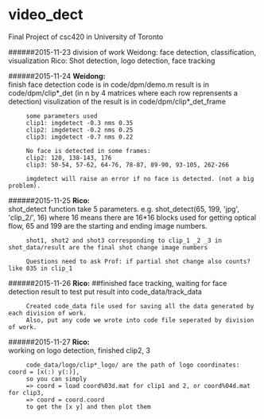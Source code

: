 # video_dect
Final Project of csc420 in University of Toronto

######2015-11-23
division of work
Weidong: face detection, classification, visualization
Rico: Shot detection, logo detection, face tracking

######2015-11-24
**Weidong:**   
         finish face detection
         code is in code/dpm/demo.m
         result is in code/dpm/clip*_det (in n by 4 matrices where each row reprensents a detection)
         visulization of the result is in code/dpm/clip*_det_frame
         
         some parameters used
         clip1: imgdetect -0.3 nms 0.35
         clip2: imgdetect -0.2 nms 0.25
         clip3: imgdetect -0.7 nms 0.22
         
         No face is detected in some frames:
         clip2: 120, 138-143, 176
         clip3: 50-54, 57-62, 64-76, 78-87, 89-90, 93-105, 262-266

         imgdetect will raise an error if no face is detected. (not a big problem).
         
######2015-11-25
**Rico:**  
         shot_detect function take 5 parameters. e.g. shot_detect(65, 199, 'jpg', 'clip_2/', 16) 
         where 16 means there are 16*16 blocks used for getting optical flow, 65 and 199 are the starting and ending image                      numbers. 
         
         shot1, shot2 and shot3 corresponding to clip_1 _2 _3 in shot_data/result are the final shot change image numbers
         
         Questions need to ask Prof: if partial shot change also counts? like 035 in clip_1

######2015-11-26
**Rico:**
##finished face tracking, waiting for face detection result to test 
         put result into code_data/track_data
         
         Created code_data file used for saving all the data generated by each division of work.
         Also, put any code we wrote into code file seperated by division of work.
         
######2015-11-27
**Rico:**  
         working on logo detection, finished clip2, 3
         
         code_data/logo/clip*_logo/ are the path of logo coordinates: coord = [x(:) y(:)],
         so you can simply 
         => coord = load coord%03d.mat for clip1 and 2, or coord%04d.mat for clip3,
         => coord = coord.coord 
         to get the [x y] and then plot them
